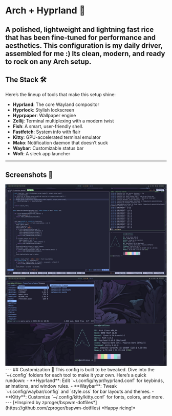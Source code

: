 # Arch + Hyprland 🚀
A polished, lightweight and lightning fast rice that has been fine-tuned for performance and aesthetics. This configuration is my daily driver, assembled for me :) Its clean, modern, and ready to rock on any Arch setup.
---
## The Stack 🛠️
Here’s the lineup of tools that make this setup shine:
- **Hyprland**: The core Wayland compositor
- **Hyprlock**: Stylish lockscreen
- **Hyprpaper**: Wallpaper engine
- **Zellij**: Terminal multiplexing with a modern twist
- **Fish**: A smart, user-friendly shell.
- **Fastfetch**: System info with flair
- **Kitty**: GPU-accelerated terminal emulator
- **Mako**: Notification daemon that doesn’t suck
- **Waybar**: Customizable status bar
- **Wofi**: A sleek app launcher
---
## Screenshots 📸
<img title="Screenshot 1" src="/assets/screen_1.jpg">
<img title="Screenshot 2" src="/assets/screen_2.jpg">
---
## Customization 🎨
This config is built to be tweaked. Dive into the `~/.config` folders for each tool to make it your own. Here’s a quick rundown:
- **Hyprland**: Edit `~/.config/hypr/hyprland.conf` for keybinds, animations, and window rules.
- **Waybar**: Tweak `~/.config/waybar/config` and `style.css` for bar layouts and themes.
- **Kitty**: Customize `~/.config/kitty/kitty.conf` for fonts, colors, and more.
---
[*Inspired by zproger/bspwm-dotfiles*](https://github.com/zproger/bspwm-dotfiles)
*Happy ricing!*

